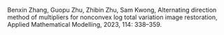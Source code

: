 Benxin Zhang, Guopu Zhu, Zhibin Zhu, Sam Kwong, Alternating direction method of multipliers for nonconvex log total  variation image restoration,  
Applied Mathematical Modelling, 2023, 114: 338–359.
